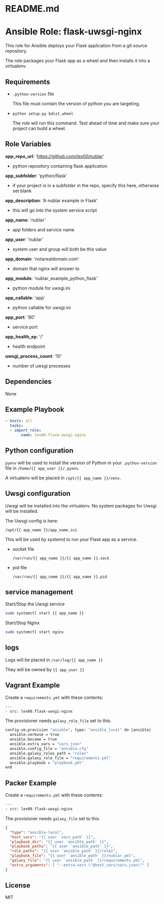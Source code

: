 # README.md
# Ansible Role: flask-uwsgi-nginx

This role for Ansible deploys your Flask application from a git source repository.

The role packages your Flask app as a wheel and then installs it into a virtualenv.

## Requirements

-   `.python-version` file

    This file must contain the version of python you are targeting.

-   `python setup.py bdist_wheel`

    The role will run this command.  Test ahead of time and make sure your project can build a wheel.

## Role Variables

**app_repo_url**: 'https://github.com/lex00/nublar'
-   python repository containing flask application

**app_subfolder**: 'python/flask'
-   if your project is in a subfolder in the repo, specify this here, otherwise set blank

**app_description**: 'A nublar example in Flask'
-   this will go into the system service script

**app_name**: 'nublar'
-   app folders and service name

**app_user**: 'nublar'
-   system user and group will both be this value

**app_domain**: 'notarealdomain.com'
-   domain that nginx will answer to

**app_module**: 'nublar_example_python_flask'
-   python module for uwsgi.ini

**app_callable**: 'app'
-   python callable for uwsgi.ini

**app_port**: '80'
-   service port

**app_health_ep**: '/'
-   health endpoint

**uwsgi_process_count**: '10'
-   number of uwsgi processes

## Dependencies

None

## Example Playbook

```yml
- hosts: all
  tasks:
  - import_role:
       name: lex00.flask-uwsgi-nginx
  ```

## Python configuration

`pyenv` will be used to install the version of Python in your `.python-version` file in `/home/{{ app_user }}/.pyenv`.

A virtualenv will be placed in `/opt/{{ app_name }}/venv`.

## Uwsgi configuration

Uwsgi will be installed into the virtualenv.  No system packages for Uwsgi will be installed.

The Uwsgi config is here:

`/opt/{{ app_name }}/app_name.ini`

This will be used by systemd to run your Flask app as a service.

-   socket file

    `/var/run/{{ app_name }}/{{ app_name }}.sock`

-   pid file

    `/var/run/{{ app_name }}/{{ app_name }}.pid`

## service management

Start/Stop the Uwsgi service
```sh
sudo systemctl start {{ app_name }}
```

Start/Stop Nginx
```sh
sudo systemctl start nginx
```

## logs

Logs will be placed in `/var/log/{{ app_name }}`

They will be owned by `{{ app_user }}`

## Vagrant Example

Create a `requirements.yml` with these contents:

```sh
---
- src: lex00.flask-uwsgi-nginx
```

The provisioner needs `galaxy_role_file` set to this.

```sh
config.vm.provision "ansible", type: "ansible_local" do |ansible|
  ansible.verbose = true
  ansible.become = true
  ansible.extra_vars = "vars.json"
  ansible.config_file = "ansible.cfg"
  ansible.galaxy_roles_path = "roles"
  ansible.galaxy_role_file = "requirements.yml"
  ansible.playbook = "playbook.yml"
end
```

## Packer Example

Create a `requirements.yml` with these contents:

```sh
---
- src: lex00.flask-uwsgi-nginx
```

The provisioner needs `galaxy_file` set to this.

```json
{
  "type": "ansible-local",
  "host_vars": "{{ user `vars_path` }}",
  "playbook_dir": "{{ user `ansible_path` }}",
  "playbook_paths": "{{ user `ansible_path` }}",
  "role_paths": "{{ user `ansible_path` }}/roles",
  "playbook_file": "{{ user `ansible_path` }}/nublar.yml",
  "galaxy_file": "{{ user `ansible_path` }}/requirements.yml",
  "extra_arguments": [ "--extra-vars \"@host_vars/vars.json\"" ]
}
```

## License

MIT

